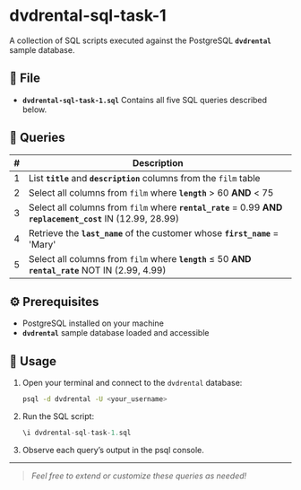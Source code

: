 # dvdrental-sql-task-1

A collection of SQL scripts executed against the PostgreSQL **`dvdrental`** sample database.

## 📁 File

* **`dvdrental-sql-task-1.sql`**
  Contains all five SQL queries described below.

## 📝 Queries

|  # | Description                                                                                                    |
| -: | -------------------------------------------------------------------------------------------------------------- |
|  1 | List **`title`** and **`description`** columns from the `film` table                                           |
|  2 | Select all columns from `film` where **`length`** > 60 **AND** < 75                                            |
|  3 | Select all columns from `film` where **`rental_rate`** = 0.99 **AND** **`replacement_cost`** IN (12.99, 28.99) |
|  4 | Retrieve the **`last_name`** of the customer whose **`first_name`** = 'Mary'                                   |
|  5 | Select all columns from `film` where **`length`** ≤ 50 **AND** **`rental_rate`** NOT IN (2.99, 4.99)           |

## ⚙️ Prerequisites

* PostgreSQL installed on your machine
* **`dvdrental`** sample database loaded and accessible

## 🚀 Usage

1. Open your terminal and connect to the `dvdrental` database:

   ```bash
   psql -d dvdrental -U <your_username>
   ```
2. Run the SQL script:

   ```sql
   \i dvdrental-sql-task-1.sql
   ```
3. Observe each query’s output in the psql console.

---

> *Feel free to extend or customize these queries as needed!*